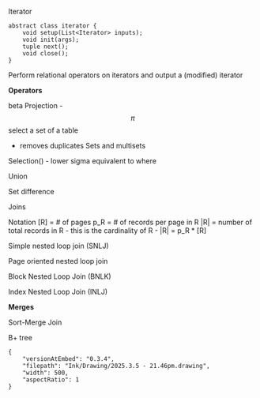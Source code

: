 
Iterator
```
abstract class iterator {
	void setup(List<Iterator> inputs);
	void init(args);
	tuple next();
	void close();
}
```

Perform relational operators on iterators and output a (modified) iterator

**Operators**

beta
Projection - $$\pi$$
select a set of a table  
- removes duplicates
Sets and multisets

Selection() - lower sigma
equivalent to where

Union

Set difference

Joins

Notation
[R] = # of pages
p_R = # of records per page in R
|R| = number of total records in R 
	- this is the cardinality of R
	- |R|  = p_R * [R]



Simple nested loop join (SNLJ)

Page oriented nested loop join 

Block Nested Loop Join (BNLK)

Index Nested Loop Join (INLJ)

**Merges**

Sort-Merge Join


B+ tree


```handdrawn-ink
{
	"versionAtEmbed": "0.3.4",
	"filepath": "Ink/Drawing/2025.3.5 - 21.46pm.drawing",
	"width": 500,
	"aspectRatio": 1
}
```
